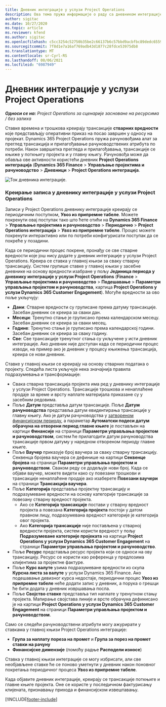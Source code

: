 ```yaml
---
title: Дневник интеграције у услузи Project Operations
description: Ова тема пружа информације о раду са дневником интеграције у услузи Project Operations.
author: sigitac
ms.date: 10/27/2020
ms.topic: article
ms.reviewer: kfend
ms.author: sigitac
ms.openlocfilehash: c5cc3254c52750b35be2c66137b6c57bbd9acbfbc89dedc6559059a89c8e2393
ms.sourcegitcommit: 7f8d1e7a16af769adb43d1877c28fdce53975db8
ms.translationtype: MT
ms.contentlocale: sr-Cyrl-RS
ms.lasthandoff: 08/06/2021
ms.locfileid: "6987949"
---
```

# <a name="integration-journal-in-project-operations"></a>Дневник интеграције у услузи Project Operations

_**Односи се на:** Project Operations за сценарије засноване на ресурсима / без залиха_

Ставке времена и трошкова креирају трансакције **стварних вредности** које представљају оперативни приказ на посао завршен у односу на пројекат. Dynamics 365 Project Operations пружа рачуновођама алат за преглед трансакција и прилагођавање рачуноводствених атрибута по потреби. Након завршетка прегледа и прилагођавања, трансакције се књиже у поткњигу пројекта и у главну књигу. Рачуновођа може да обавља ове активности користећи дневник **Project Operations интеграција** (**Dynamics 365 Finance** > **Управљање пројектима и рачуноводство** > **Дневници** > **Project Operations интеграција**.

![Ток дневника интеграције.](./media/IntegrationJournal.png)

### <a name="create-records-in-the-project-operations-integration-journal"></a>Креирање записа у дневнику интеграције у услузи Project Operations

Записи у Project Operations дневнику интеграције креирају се периодичним поступком, **Увоз из припремне табеле**. Можете покренути овај поступак тако што ћете отићи на **Dynamics 365 Finance** > **Управљање пројектима и рачуноводство** > **Периодично** > **Project Operations интеграција** > **Увоз из припремне табеле**. Процес можете покренути интерактивно или по потреби конфигурисати поступак да се покреће у позадини.

Када се периодични процес покрене, пронађу се све стварне вредности које још нису додате у дневник интеграције у услузи Project Operations. Креира се ставка у главној књизи за сваку стварну трансакцију.
Систем групише ставке у главној књизи у засебне дневнике на основу вредности изабране у пољу **Јединица периода у дневнику интеграције у услузи Project Operations** (**Finance** > **Управљање пројектима и рачуноводство** > **Подешавање** > **Параметри управљања пројектом и рачуноводства**, картица **Project Operations у услузи Dynamics 365 Customer Engagement**). Могуће вредности за ово поље укључују:

  - **Дани**: Стварне вредности су груписане према датуму трансакције. Засебан дневник се креира за сваки дан.
  - **Месеци**: Тренутно стање је груписано према календарском месецу. Засебан дневник се креира за сваки месец.
  - **Године**: Тренутно стање је груписано према календарској години. Засебан дневник се креира за сваку годину.
  - **Све**: Све трансакције тренутног стања су укључене у исти дневник интеграције. Ако дневник није доступан када се периодични процес изводи, на пример ако је дневник у процесу књижења трансакција, креира се нови дневник.

Ставке у главној књизи се креирају на основу стварних података о пројекту. Следећа листа укључује нека значајнија правила подразумевања и трансформације:

  - Свака стварна трансакција пројекта има ред у дневнику интеграције у услузи Project Operations. Трансакције трошкова и ненаплаћене продаје за време и врсту наплате материјала приказане су у засебним редовима.
  - Поље **Датум** представља датум трансакције. Поље **Датум рачуноводства** представља датум евидентирања трансакције у главну књигу. Ако је датум рачуноводства у [затвореном финансијском периоду](/dynamics365/finance/general-ledger/close-general-ledger-at-period-end), а параметар **Аутоматски подеси датум обрачуна на отворени период главне књиге** је постављен на картици **Финансије** на страници **Параметри управљања пројектом и рачуноводством**, систем ће прилагодити датум рачуноводства трансакције првом датуму у наредном отвореном периоду главне књиге.
  - Поље **Ваучер** приказује број ваучера за сваку стварну трансакцију. Секвенца бројева ваучера се дефинише на картици **Секвенце бројева** на страници **Параметри управљања пројектом и рачуноводством**. Сваком реду се додељује нови број. Када се објави ваучер, можете видети како су повезани трошкови и трансакције ненаплаћене продаје ако изаберете **Повезани ваучери** на страници **Трансакција ваучера**.
  - Поље **Категорија** представља пројектну трансакцију и подразумеване вредности на основу категорије трансакције за повезану стварну вредност пројекта.
    - Ако се **Категорија трансакције** постави у стварну вредност пројекта а повезана **Категорија пројекта** постоји у датом правном лицу, подразумевана вредност категорије је категорија овог пројекта.
    - Ако **Категорија трансакције** није постављена у стварној вредности пројекта, систем користи вредност у пољу **Подразумеване категорије пројеката** на картици **Project Operations у услузи Dynamics 365 Customer Engagement** на страници **Параметри управљања пројектом и рачуноводство**.
  - Поље **Ресурс** представља ресурс пројекта који се односи на ову трансакцију. Ресурс се користи као референца у предлозима клијентима за пројектне фактуре.
  - Поље **Курс валуте** узима подразумеване вредности из скупа **Курсна листа за валуте** у услузи Dynamics 365 Finance. Ако подешавање девизног курса недостаје, периодични процес **Увоз из припремне табеле** неће додати запис у дневник, а порука о грешци ће бити додата у дневник извршавања посла.
  - Поље **Својство ставке** представља тип наплате у тренутном стању пројекта. Мапирање својстава линије и врсте обрачуна дефинисано је на картици **Project Operations у услузи Dynamics 365 Customer Engagement** на страници **Параметри управљања пројектом и рачуноводством**.

Само се следећи рачуноводствени атрибути могу ажурирати у ставкама у главној књизи Project Operations интеграције:

- **Група за наплату пореза на промет** и **Група за порез на промет ставки на рачуну**
- **Финансијске димензије** (помоћу радње **Расподели износе**)

Ставка у главној књизи интеграције се могу избрисати, али све необјављене ставке ће се поново уметнути у дневник након поновног покретања периодичног процеса **Увоз из припремне табеле**.

Када објавите дневник интеграције, креирају се трансакције поткњиге и главне књиге пројекта. Оне се користе у последичном фактурисању клијената, признавању прихода и финансијском извештавању.


[!INCLUDE[footer-include](../includes/footer-banner.md)]
